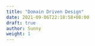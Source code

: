 ```yaml
---
title: "Domain Driven Design"
date: 2021-09-06T22:18:58+08:00
draft: true
author: Sunny
weight: 1
---
```


